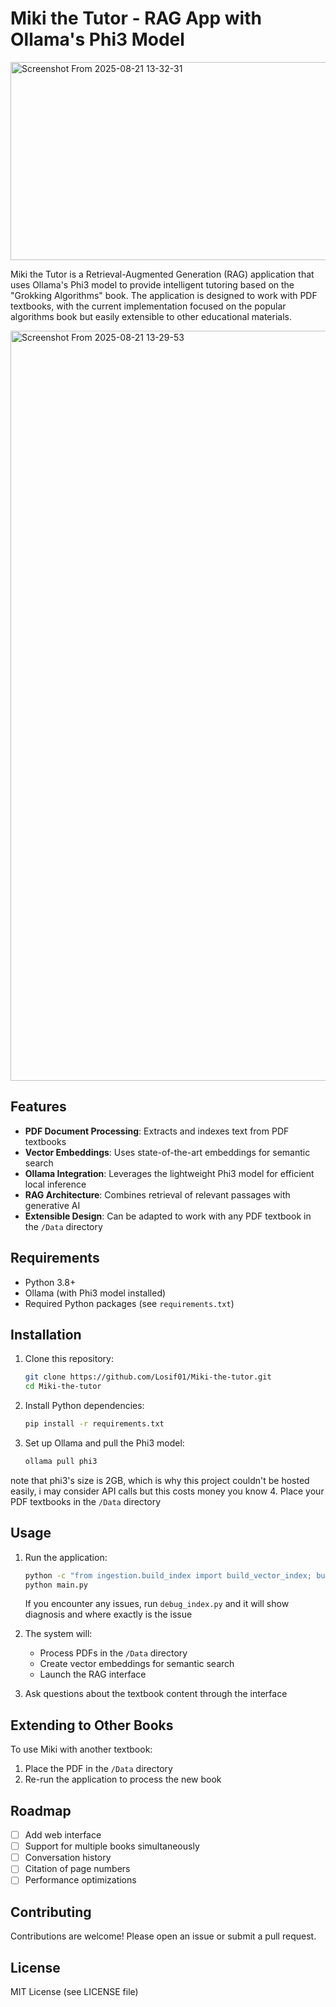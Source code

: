 # Miki the Tutor - RAG App with Ollama's Phi3 Model

<img width="852" height="317" alt="Screenshot From 2025-08-21 13-32-31" src="https://github.com/user-attachments/assets/5ba6ba80-2b3d-49c9-98ac-814ad75de4d4" />

Miki the Tutor is a Retrieval-Augmented Generation (RAG) application that uses Ollama's Phi3 model to provide intelligent tutoring based on the "Grokking Algorithms" book. The application is designed to work with PDF textbooks, with the current implementation focused on the popular algorithms book but easily extensible to other educational materials.

<img width="1920" height="1200" alt="Screenshot From 2025-08-21 13-29-53" src="https://github.com/user-attachments/assets/5c7974d8-ab62-45e8-97ab-53d1f89c4902" />

## Features

- **PDF Document Processing**: Extracts and indexes text from PDF textbooks
- **Vector Embeddings**: Uses state-of-the-art embeddings for semantic search
- **Ollama Integration**: Leverages the lightweight Phi3 model for efficient local inference
- **RAG Architecture**: Combines retrieval of relevant passages with generative AI
- **Extensible Design**: Can be adapted to work with any PDF textbook in the `/Data` directory

## Requirements

- Python 3.8+
- Ollama (with Phi3 model installed)
- Required Python packages (see `requirements.txt`)

## Installation

1. Clone this repository:
   ```bash
   git clone https://github.com/Losif01/Miki-the-tutor.git
   cd Miki-the-tutor
   ```

2. Install Python dependencies:
   ```bash
   pip install -r requirements.txt
   ```

3. Set up Ollama and pull the Phi3 model:
   ```bash
   ollama pull phi3
   ```
note that phi3's size is 2GB, which is why this project couldn't be hosted easily, i may consider API calls but this costs money you know
4. Place your PDF textbooks in the `/Data` directory

## Usage

1. Run the application:
   ```bash
   python -c "from ingestion.build_index import build_vector_index; build_vector_index()"    
   python main.py
   ```
   If you encounter any issues, run `debug_index.py` and it will show diagnosis and where exactly is the issue

2. The system will:
   - Process PDFs in the `/Data` directory
   - Create vector embeddings for semantic search
   - Launch the RAG interface

3. Ask questions about the textbook content through the interface

## Extending to Other Books

To use Miki with another textbook:
1. Place the PDF in the `/Data` directory
2. Re-run the application to process the new book

## Roadmap

- [ ] Add web interface
- [ ] Support for multiple books simultaneously
- [ ] Conversation history
- [ ] Citation of page numbers
- [ ] Performance optimizations

## Contributing

Contributions are welcome! Please open an issue or submit a pull request.

## License

MIT License (see LICENSE file)
